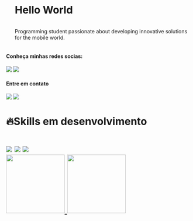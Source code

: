 <div id="user-content-toc" style="display: inline-block">
  <ul>
    <h1 style="display: inline-block">Hello World</h1>
    <p>Programming student passionate about developing innovative solutions for the mobile world.</p>
</div>
  <div>
 <h4>Conheça minhas redes socias:<h4/> 
  <a  href="https://www.instagram.com/nanbispo_/" target="_blank"><img loading="lazy" src="https://img.shields.io/badge/-Instagram-%23E4405F?style=for-the-badge&logo=instagram&logoColor=white" target="_blank"></a>
  <a href="https://www.linkedin.com/in/renan-de-jesus-bispo-78a576243/" target="_blank"><img loading="lazy" src="https://img.shields.io/badge/-LinkedIn-%230077B5?style=for-the-badge&logo=linkedin&logoColor=white" target="_blank"></a>
</div>

<div>
<h4>Entre em contato<h4/>
  <a href="https://discord.com/channels/.renanbispo" target="_blank"><img loading="lazy" src="https://img.shields.io/badge/-Discord-1E0BFF?style=for-the-badge&logo=discord&logoColor=white" target="_blank"></a>
  <a href = "mailto:contato.renanjesusbispo@gmail.com"><img loading="lazy" src="https://img.shields.io/badge/Gmail-D14836?style=for-the-badge&logo=gmail&logoColor=white" target="_blank"></a>
</div>
  
  <h1>🔥Skills em desenvolvimento<h1/>
  <div>
    <a href="https://docs.oracle.com/en/java/" target="_blank"><img loading="lazy" src="https://img.shields.io/badge/-Java-FF6347?style=for-the-badge&logo=Oracle&logoColor=white" target="_blank"></a>
    <a href="https://kotlinlang.org/" target="_blank"><img loading="lazy" src="https://img.shields.io/badge/-Kotlin-a626a6?style=for-the-badge&logo=Kotlin&logoColor=white" target="_blank"></a>
    <a href="https://kotlinlang.org/" target="_blank"><img loading="lazy" src="https://img.shields.io/badge/-Android-008000a626a6?style=for-the-badge&logo=Android&logoColor=white" target="_blank"></a>
  </div>

<div>
<a href="https://github.com/Nanbispo">
<img loading="lazy" height="160em" src="https://github-readme-stats.vercel.app/api/top-langs/?username=Nanbispo&layout=compact&langs_count=7&theme=dracula&include_all_commits=true&count_private=true"/>
<img width="lazy" height="160em" src="https://github-readme-stats.vercel.app/api?username=Nanbispo&show_icons=true&theme=dracula"/> 
</div>
  
 
